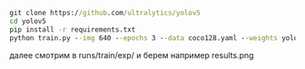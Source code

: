 ```cmd
git clone https://github.com/ultralytics/yolov5
cd yolov5
pip install -r requirements.txt
python train.py --img 640 --epochs 3 --data coco128.yaml --weights yolov5s.pt
```

далее смотрим в runs/train/exp/ и берем например results.png